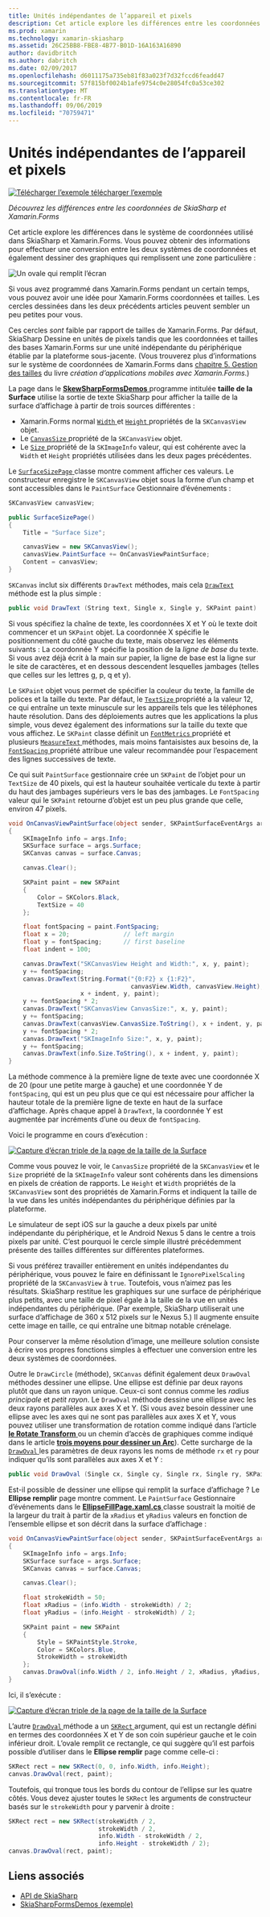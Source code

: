 ```yaml
---
title: Unités indépendantes de l’appareil et pixels
description: Cet article explore les différences entre les coordonnées de SkiaSharp et Xamarin.Forms et illustre ceci avec l’exemple de code.
ms.prod: xamarin
ms.technology: xamarin-skiasharp
ms.assetid: 26C25BB8-FBE8-4B77-B01D-16A163A16890
author: davidbritch
ms.author: dabritch
ms.date: 02/09/2017
ms.openlocfilehash: d6011175a735eb81f83a023f7d32fccd6feadd47
ms.sourcegitcommit: 57f815bf0024b1afe9754c0e28054fc0a53ce302
ms.translationtype: MT
ms.contentlocale: fr-FR
ms.lasthandoff: 09/06/2019
ms.locfileid: "70759471"
---
```

# <a name="pixels-and-device-independent-units"></a>Unités indépendantes de l’appareil et pixels

[![Télécharger l’exemple](~/media/shared/download.png) télécharger l’exemple](https://docs.microsoft.com/samples/xamarin/xamarin-forms-samples/skiasharpforms-demos)

_Découvrez les différences entre les coordonnées de SkiaSharp et Xamarin.Forms_

Cet article explore les différences dans le système de coordonnées utilisé dans SkiaSharp et Xamarin.Forms. Vous pouvez obtenir des informations pour effectuer une conversion entre les deux systèmes de coordonnées et également dessiner des graphiques qui remplissent une zone particulière :

![](pixels-images/screenfillexample.png "Un ovale qui remplit l’écran")

Si vous avez programmé dans Xamarin.Forms pendant un certain temps, vous pouvez avoir une idée pour Xamarin.Forms coordonnées et tailles. Les cercles dessinées dans les deux précédents articles peuvent sembler un peu petites pour vous.

Ces cercles *sont* faible par rapport de tailles de Xamarin.Forms. Par défaut, SkiaSharp Dessine en unités de pixels tandis que les coordonnées et tailles des bases Xamarin.Forms sur une unité indépendante du périphérique établie par la plateforme sous-jacente. (Vous trouverez plus d’informations sur le système de coordonnées de Xamarin.Forms dans [chapitre 5. Gestion des tailles](~/xamarin-forms/creating-mobile-apps-xamarin-forms/summaries/chapter05.md) du livre *création d’applications mobiles avec Xamarin.Forms*.)

La page dans le [ **SkewSharpFormsDemos** ](https://docs.microsoft.com/samples/xamarin/xamarin-forms-samples/skiasharpforms-demos) programme intitulée **taille de la Surface** utilise la sortie de texte SkiaSharp pour afficher la taille de la surface d’affichage à partir de trois sources différentes :

- Xamarin.Forms normal [ `Width` ](xref:Xamarin.Forms.VisualElement.Width) et [ `Height` ](xref:Xamarin.Forms.VisualElement.Height) propriétés de la `SKCanvasView` objet.
- Le [ `CanvasSize` ](xref:SkiaSharp.Views.Forms.SKCanvasView.CanvasSize) propriété de la `SKCanvasView` objet.
- Le [ `Size` ](xref:SkiaSharp.SKImageInfo.Size) propriété de la `SKImageInfo` valeur, qui est cohérente avec la `Width` et `Height` propriétés utilisées dans les deux pages précédentes.

Le [ `SurfaceSizePage` ](https://github.com/xamarin/xamarin-forms-samples/blob/master/SkiaSharpForms/Demos/Demos/SkiaSharpFormsDemos/Basics/SurfaceSizePage.cs) classe montre comment afficher ces valeurs. Le constructeur enregistre le `SKCanvasView` objet sous la forme d’un champ et sont accessibles dans le `PaintSurface` Gestionnaire d’événements :

```csharp
SKCanvasView canvasView;

public SurfaceSizePage()
{
    Title = "Surface Size";

    canvasView = new SKCanvasView();
    canvasView.PaintSurface += OnCanvasViewPaintSurface;
    Content = canvasView;
}
```

`SKCanvas` inclut six différents `DrawText` méthodes, mais cela [ `DrawText` ](xref:SkiaSharp.SKCanvas.DrawText(System.String,System.Single,System.Single,SkiaSharp.SKPaint)) méthode est la plus simple :

```csharp
public void DrawText (String text, Single x, Single y, SKPaint paint)
```

Si vous spécifiez la chaîne de texte, les coordonnées X et Y où le texte doit commencer et un `SKPaint` objet. La coordonnée X spécifie le positionnement du côté gauche du texte, mais observez les éléments suivants : La coordonnée Y spécifie la position de la *ligne de base* du texte. Si vous avez déjà écrit à la main sur papier, la ligne de base est la ligne sur le site de caractères, et en dessous descendent lesquelles jambages (telles que celles sur les lettres g, p, q et y).

Le `SKPaint` objet vous permet de spécifier la couleur du texte, la famille de polices et la taille du texte. Par défaut, le [ `TextSize` ](xref:SkiaSharp.SKPaint.TextSize) propriété a la valeur 12, ce qui entraîne un texte minuscule sur les appareils tels que les téléphones haute résolution. Dans des déploiements autres que les applications la plus simple, vous devez également des informations sur la taille du texte que vous affichez. Le `SKPaint` classe définit un [ `FontMetrics` ](xref:SkiaSharp.SKPaint.FontMetrics) propriété et plusieurs [ `MeasureText` ](xref:SkiaSharp.SKPaint.MeasureText(System.String)) méthodes, mais moins fantaisistes aux besoins de, la [ `FontSpacing` ](xref:SkiaSharp.SKPaint.FontSpacing) propriété attribue une valeur recommandée pour l’espacement des lignes successives de texte.

Ce qui suit `PaintSurface` gestionnaire crée un `SKPaint` de l’objet pour un `TextSize` de 40 pixels, qui est la hauteur souhaitée verticale du texte à partir du haut des jambages supérieurs vers le bas des jambages. Le `FontSpacing` valeur qui le `SKPaint` retourne d’objet est un peu plus grande que celle, environ 47 pixels.

```csharp
void OnCanvasViewPaintSurface(object sender, SKPaintSurfaceEventArgs args)
{
    SKImageInfo info = args.Info;
    SKSurface surface = args.Surface;
    SKCanvas canvas = surface.Canvas;

    canvas.Clear();

    SKPaint paint = new SKPaint
    {
        Color = SKColors.Black,
        TextSize = 40
    };

    float fontSpacing = paint.FontSpacing;
    float x = 20;               // left margin
    float y = fontSpacing;      // first baseline
    float indent = 100;

    canvas.DrawText("SKCanvasView Height and Width:", x, y, paint);
    y += fontSpacing;
    canvas.DrawText(String.Format("{0:F2} x {1:F2}",
                                  canvasView.Width, canvasView.Height),
                    x + indent, y, paint);
    y += fontSpacing * 2;
    canvas.DrawText("SKCanvasView CanvasSize:", x, y, paint);
    y += fontSpacing;
    canvas.DrawText(canvasView.CanvasSize.ToString(), x + indent, y, paint);
    y += fontSpacing * 2;
    canvas.DrawText("SKImageInfo Size:", x, y, paint);
    y += fontSpacing;
    canvas.DrawText(info.Size.ToString(), x + indent, y, paint);
}
```

La méthode commence à la première ligne de texte avec une coordonnée X de 20 (pour une petite marge à gauche) et une coordonnée Y de `fontSpacing`, qui est un peu plus que ce qui est nécessaire pour afficher la hauteur totale de la première ligne de texte en haut de la surface d’affichage. Après chaque appel à `DrawText`, la coordonnée Y est augmentée par incréments d’une ou deux de `fontSpacing`.

Voici le programme en cours d’exécution :

[![](pixels-images/surfacesize-small.png "Capture d’écran triple de la page de la taille de la Surface")](pixels-images/surfacesize-large.png#lightbox "Triple capture d’écran de la page de la taille de la Surface")

Comme vous pouvez le voir, le `CanvasSize` propriété de la `SKCanvasView` et le `Size` propriété de la `SKImageInfo` valeur sont cohérents dans les dimensions en pixels de création de rapports. Le `Height` et `Width` propriétés de la `SKCanvasView` sont des propriétés de Xamarin.Forms et indiquent la taille de la vue dans les unités indépendantes du périphérique définies par la plateforme.

Le simulateur de sept iOS sur la gauche a deux pixels par unité indépendante du périphérique, et le Android Nexus 5 dans le centre a trois pixels par unité. C’est pourquoi le cercle simple illustré précédemment présente des tailles différentes sur différentes plateformes.

Si vous préférez travailler entièrement en unités indépendantes du périphérique, vous pouvez le faire en définissant le `IgnorePixelScaling` propriété de la `SKCanvasView` à `true`. Toutefois, vous n’aimez pas les résultats. SkiaSharp restitue les graphiques sur une surface de périphérique plus petits, avec une taille de pixel égale à la taille de la vue en unités indépendantes du périphérique. (Par exemple, SkiaSharp utiliserait une surface d’affichage de 360 x 512 pixels sur le Nexus 5.) Il augmente ensuite cette image en taille, ce qui entraîne une bitmap notable crénelage.

Pour conserver la même résolution d’image, une meilleure solution consiste à écrire vos propres fonctions simples à effectuer une conversion entre les deux systèmes de coordonnées.

Outre le `DrawCircle` (méthode), `SKCanvas` définit également deux `DrawOval` méthodes dessiner une ellipse. Une ellipse est définie par deux rayons plutôt que dans un rayon unique. Ceux-ci sont connus comme les *radius principale* et *petit rayon*. Le `DrawOval` méthode dessine une ellipse avec les deux rayons parallèles aux axes X et Y. (Si vous avez besoin dessiner une ellipse avec les axes qui ne sont pas parallèles aux axes X et Y, vous pouvez utiliser une transformation de rotation comme indiqué dans l’article [ **le Rotate Transform** ](../transforms/rotate.md) ou un chemin d’accès de graphiques comme indiqué dans le article [ **trois moyens pour dessiner un Arc**](../curves/arcs.md)). Cette surcharge de la [ `DrawOval` ](xref:SkiaSharp.SKCanvas.DrawOval(System.Single,System.Single,System.Single,System.Single,SkiaSharp.SKPaint)) les paramètres de deux rayons les noms de méthode `rx` et `ry` pour indiquer qu’ils sont parallèles aux axes X et Y :

```csharp
public void DrawOval (Single cx, Single cy, Single rx, Single ry, SKPaint paint)
```

Est-il possible de dessiner une ellipse qui remplit la surface d’affichage ? Le **Ellipse remplir** page montre comment. Le `PaintSurface` Gestionnaire d’événements dans le [ **EllipseFillPage.xaml.cs** ](https://github.com/xamarin/xamarin-forms-samples/blob/master/SkiaSharpForms/Demos/Demos/SkiaSharpFormsDemos/Basics/EllipseFillPage.xaml.cs) classe soustrait la moitié de la largeur du trait à partir de la `xRadius` et `yRadius` valeurs en fonction de l’ensemble ellipse et son décrit dans la surface d’affichage :

```csharp
void OnCanvasViewPaintSurface(object sender, SKPaintSurfaceEventArgs args)
{
    SKImageInfo info = args.Info;
    SKSurface surface = args.Surface;
    SKCanvas canvas = surface.Canvas;

    canvas.Clear();

    float strokeWidth = 50;
    float xRadius = (info.Width - strokeWidth) / 2;
    float yRadius = (info.Height - strokeWidth) / 2;

    SKPaint paint = new SKPaint
    {
        Style = SKPaintStyle.Stroke,
        Color = SKColors.Blue,
        StrokeWidth = strokeWidth
    };
    canvas.DrawOval(info.Width / 2, info.Height / 2, xRadius, yRadius, paint);
}
```

Ici, il s’exécute :

[![](pixels-images/ellipsefill-small.png "Capture d’écran triple de la page de la taille de la Surface")](pixels-images/ellipsefill-large.png#lightbox "Triple capture d’écran de la page de la taille de la Surface")

L’autre [ `DrawOval` ](xref:SkiaSharp.SKCanvas.DrawOval(SkiaSharp.SKRect,SkiaSharp.SKPaint)) méthode a un [ `SKRect` ](xref:SkiaSharp.SKRect) argument, qui est un rectangle défini en termes des coordonnées X et Y de son coin supérieur gauche et le coin inférieur droit. L’ovale remplit ce rectangle, ce qui suggère qu’il est parfois possible d’utiliser dans le **Ellipse remplir** page comme celle-ci :

```csharp
SKRect rect = new SKRect(0, 0, info.Width, info.Height);
canvas.DrawOval(rect, paint);
```

Toutefois, qui tronque tous les bords du contour de l’ellipse sur les quatre côtés. Vous devez ajuster toutes le `SKRect` les arguments de constructeur basés sur le `strokeWidth` pour y parvenir à droite :

```csharp
SKRect rect = new SKRect(strokeWidth / 2,
                         strokeWidth / 2,
                         info.Width - strokeWidth / 2,
                         info.Height - strokeWidth / 2);
canvas.DrawOval(rect, paint);
```

## <a name="related-links"></a>Liens associés

- [API de SkiaSharp](https://docs.microsoft.com/dotnet/api/skiasharp)
- [SkiaSharpFormsDemos (exemple)](https://docs.microsoft.com/samples/xamarin/xamarin-forms-samples/skiasharpforms-demos)
